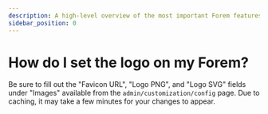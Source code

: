 ```yaml
---
description: A high-level overview of the most important Forem features.
sidebar_position: 0
---
```


# How do I set the logo on my Forem?

Be sure to fill out the "Favicon URL", "Logo PNG", and "Logo SVG" fields under "Images" available from the `admin/customization/config` page.  Due to caching, it may take a few minutes for your changes to appear.
